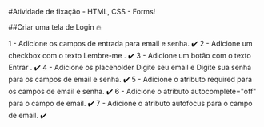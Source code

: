 #Atividade de fixação - HTML, CSS - Forms!

##Criar uma tela de Login 🔥

1 - Adicione os campos de entrada para email e senha. ✔️
2 - Adicione um checkbox com o texto Lembre-me . ✔️
3 - Adicione um botão com o texto Entrar . ✔️
4 - Adicione os placeholder Digite seu email e Digite sua senha para os campos de email e senha. ✔️
5 - Adicione o atributo required para os campos de email e senha. ✔️
6 - Adicione o atributo autocomplete="off" para o campo de email. ✔️
7 - Adicione o atributo autofocus para o campo de email. ✔️